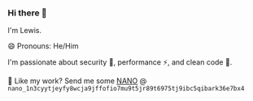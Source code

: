 ### Hi there 👋

I'm Lewis.

😄 Pronouns: He/Him

I'm passionate about security 🔐, performance ⚡️, and clean code 🧹.

🤑 Like my work? Send me some [NANO](https://nano.org/) @ `nano_1n3cyytjeyfy8wcja9jffofio7mu9t5jr89t6975tj9ibc5qibark36e7bx4`
